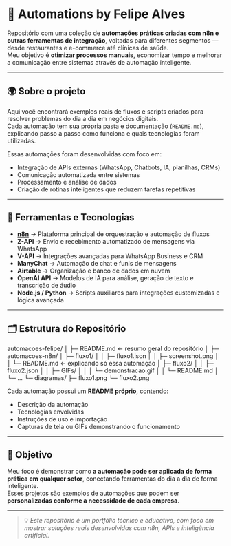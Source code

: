 # 🤖 Automations by Felipe Alves

Repositório com uma coleção de **automações práticas criadas com n8n e outras ferramentas de integração**, voltadas para diferentes segmentos — desde restaurantes e e-commerce até clínicas de saúde.  
Meu objetivo é **otimizar processos manuais**, economizar tempo e melhorar a comunicação entre sistemas através de automação inteligente.

---

## 🌍 Sobre o projeto

Aqui você encontrará exemplos reais de fluxos e scripts criados para resolver problemas do dia a dia em negócios digitais.  
Cada automação tem sua própria pasta e documentação (`README.md`), explicando passo a passo como funciona e quais tecnologias foram utilizadas.

Essas automações foram desenvolvidas com foco em:

- Integração de APIs externas (WhatsApp, Chatbots, IA, planilhas, CRMs)
- Comunicação automatizada entre sistemas
- Processamento e análise de dados
- Criação de rotinas inteligentes que reduzem tarefas repetitivas

---

## 🧩 Ferramentas e Tecnologias

- **[n8n](https://n8n.io/)** → Plataforma principal de orquestração e automação de fluxos  
- **Z-API** → Envio e recebimento automatizado de mensagens via WhatsApp  
- **V-API** → Integrações avançadas para WhatsApp Business e CRM  
- **ManyChat** → Automação de chat e funis de mensagens  
- **Airtable** → Organização e banco de dados em nuvem  
- **OpenAI API** → Modelos de IA para análise, geração de texto e transcrição de áudio  
- **Node.js / Python** → Scripts auxiliares para integrações customizadas e lógica avançada

---

## 🗂️ Estrutura do Repositório

automacoes-felipe/
│
├─ README.md                     ← resumo geral do repositório
│
├─ automacoes-n8n/
│   ├─ fluxo1/
│   │   ├─ fluxo1.json
│   │   ├─ screenshot.png
│   │   └─ README.md             ← explicando só essa automação
│   ├─ fluxo2/
│   │   ├─ fluxo2.json
│   │   ├─ GIFs/
│   │   │   └─ demonstracao.gif
│   │   └─ README.md
│   └─ ...
└─ diagramas/
    ├─ fluxo1.png
    └─ fluxo2.png


Cada automação possui um **README próprio**, contendo:
- Descrição da automação  
- Tecnologias envolvidas  
- Instruções de uso e importação  
- Capturas de tela ou GIFs demonstrando o funcionamento  

---

## 🚀 Objetivo

Meu foco é demonstrar como **a automação pode ser aplicada de forma prática em qualquer setor**, conectando ferramentas do dia a dia de forma inteligente.  
Esses projetos são exemplos de automações que podem ser **personalizadas conforme a necessidade de cada empresa**.

---

> 💡 *Este repositório é um portfólio técnico e educativo, com foco em mostrar soluções reais desenvolvidas com n8n, APIs e inteligência artificial.*

